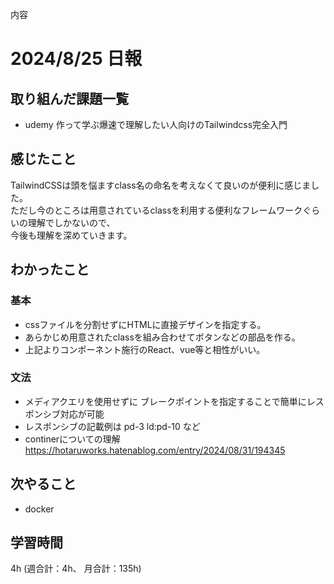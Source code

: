 内容
# 2024/8/25 日報
## 取り組んだ課題一覧
+ udemy 作って学ぶ爆速で理解したい人向けのTailwindcss完全入門

## 感じたこと
TailwindCSSは頭を悩ますclass名の命名を考えなくて良いのが便利に感じました。  
ただし今のところは用意されているclassを利用する便利なフレームワークぐらいの理解でしかないので、  
今後も理解を深めていきます。 

## わかったこと
### 基本
+ cssファイルを分割せずにHTMLに直接デザインを指定する。
+ あらかじめ用意されたclassを組み合わせてボタンなどの部品を作る。
+ 上記よりコンポーネント施行のReact、vue等と相性がいい。

### 文法
+ メディアクエリを使用せずに ブレークポイントを指定することで簡単にレスポンシブ対応が可能
+ レスポンシブの記載例は pd-3 ld:pd-10 など
+ continerについての理解
https://hotaruworks.hatenablog.com/entry/2024/08/31/194345

## 次やること
+ docker

## 学習時間
4h (週合計：4h、 月合計：135h)